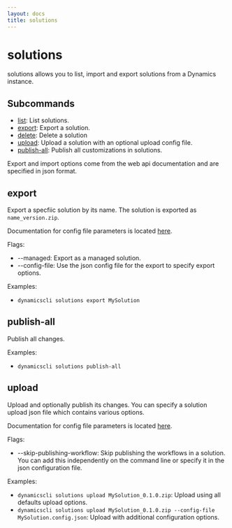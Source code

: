 ```yaml
---
layout: docs
title: solutions
---
```


# solutions

solutions allows you to list, import and export solutions from a Dynamics instance.

## Subcommands
* [list](#list): List solutions.
* [export](#export): Export a solution.
* [delete](#delete): Delete a solution
* [upload](#upload): Upload a solution with an optional upload config file.
* [publish-all](#publish-all): Publish all customizations in solutions.

Export and import options come from the web api documentation and are specified in json format.

## export

Export a specfiic solution by its name. The solution is exported as `name_version.zip`.

Documentation for config file parameters is located [here](https://docs.microsoft.com/en-us/dynamics365/customer-engagement/web-api/exportsolution?view=dynamics-ce-odata-9).

Flags:
* --managed: Export as a managed solution.
* --config-file: Use the json config file for the export to specify export options.

Examples:
* `dynamicscli solutions export MySolution`

## publish-all

Publish all changes.

Examples:
* `dynamicscli solutions publish-all`

## upload

Upload and optionally publish its changes. You can specify a solution upload json file which contains various options.

Documentation for config file parameters is located [here](https://docs.microsoft.com/en-us/dynamics365/customer-engagement/web-api/importsolution?view=dynamics-ce-odata-9).

Flags:
* --skip-publishing-workflow: Skip publishing the workflows in a solution. You can add this independently on the command line or specify it in the json configuration file.

Examples:
* `dynamicscli solutions upload MySolution_0.1.0.zip`: Upload using all defaults upload options.
* `dynamicscli solutions upload MySolution_0.1.0.zip --config-file MySolution.config.json`: Upload with additional configuration options.

